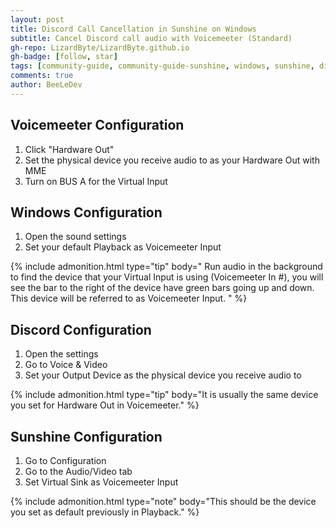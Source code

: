 ```yaml
---
layout: post
title: Discord Call Cancellation in Sunshine on Windows
subtitle: Cancel Discord call audio with Voicemeeter (Standard)
gh-repo: LizardByte/LizardByte.github.io
gh-badge: [follow, star]
tags: [community-guide, community-guide-sunshine, windows, sunshine, discord]
comments: true
author: BeeLeDev
---
```


## Voicemeeter Configuration
1. Click "Hardware Out"
2. Set the physical device you receive audio to as your Hardware Out with MME
3. Turn on BUS A for the Virtual Input

## Windows Configuration
1. Open the sound settings
2. Set your default Playback as Voicemeeter Input

{% include admonition.html type="tip" body="
Run audio in the background to find the device that your Virtual Input is using
(Voicemeeter In #), you will see the bar to the right of the device have green bars
going up and down. This device will be referred to as Voicemeeter Input.
" %}

## Discord Configuration
1. Open the settings
2. Go to Voice & Video
3. Set your Output Device as the physical device you receive audio to

{% include admonition.html type="tip" body="It is usually the same device you set for Hardware Out in Voicemeeter." %}

## Sunshine Configuration
1. Go to Configuration
2. Go to the Audio/Video tab
3. Set Virtual Sink as Voicemeeter Input

{% include admonition.html type="note" body="This should be the device you set as default previously in Playback." %}
